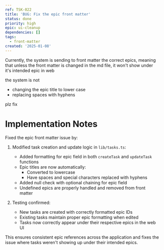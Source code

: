 ```yaml
---
ref: TSK-022
title: 'BUG: Fix the epic front matter'
status: done
priority: high
epic: ui-cleanup
dependencies: []
tags:
  - front-matter
created: '2025-01-08'
---
```

Currently, the system is sending to front matter the correct epics, meaning that unless the front matter is changed in the md file, it won't show under it's intended epic in web

the system is not 

- changing the epic title to lower case
- replacing spaces with hyphens

plz fix

# Implementation Notes

Fixed the epic front matter issue by:

1. Modified task creation and update logic in `lib/tasks.ts`:
   - Added formatting for epic field in both `createTask` and `updateTask` functions
   - Epic titles are now automatically:
     - Converted to lowercase
     - Have spaces and special characters replaced with hyphens
   - Added null check with optional chaining for epic field
   - Undefined epics are properly handled and removed from front matter

2. Testing confirmed:
   - New tasks are created with correctly formatted epic IDs
   - Existing tasks maintain proper epic formatting when edited
   - Tasks now correctly appear under their respective epics in the web UI

This ensures consistent epic references across the application and fixes the issue where tasks weren't showing up under their intended epics.
